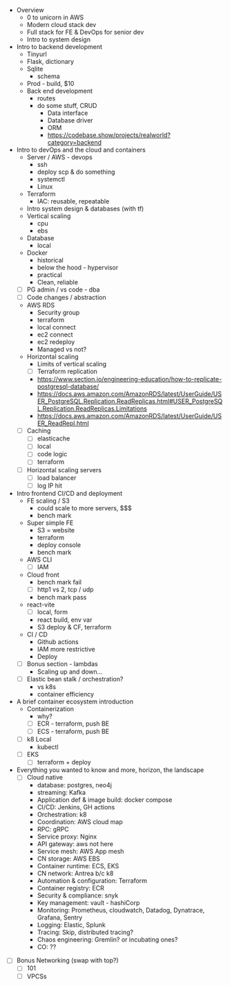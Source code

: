 - Overview
  - 0 to unicorn in AWS
  - Modern cloud stack dev
  - Full stack for FE & DevOps for senior dev
  - Intro to system design
- Intro to backend development
  - Tinyurl
  - Flask, dictionary
  - Sqlite
    - schema
  - Prod - build, $10
  - Back end development
    - routes
    - do some stuff, CRUD
      - Data interface
      - Database driver
      - ORM
      - https://codebase.show/projects/realworld?category=backend
- Intro to devOps and the cloud and containers
  - Server / AWS - devops
    - ssh
    - deploy scp & do something
    - systemctl
    - Linux
  - Terraform
    - IAC: reusable, repeatable
  - Intro system design & databases (with tf)
  - Vertical scaling
    - cpu
    - ebs
  - Database
    - local
  - Docker
    - historical
    - below the hood - hypervisor
    - practical
    - Clean, reliable
  - [ ] PG admin / vs code - dba
  - [ ] Code changes / abstraction
  - AWS RDS
    - Security group
    - terraform
    - local connect
    - ec2 connect
    - ec2 redeploy
    - Managed vs not?
  - Horizontal scaling
    - Limits of vertical scaling
    - [ ] Terraform replication
    - https://www.section.io/engineering-education/how-to-replicate-postgresql-database/
    - https://docs.aws.amazon.com/AmazonRDS/latest/UserGuide/USER_PostgreSQL.Replication.ReadReplicas.html#USER_PostgreSQL.Replication.ReadReplicas.Limitations
    - https://docs.aws.amazon.com/AmazonRDS/latest/UserGuide/USER_ReadRepl.html
  - [ ] Caching
    - [ ] elasticache
    - [ ] local
    - [ ] code logic
    - [ ] terraform
  - [ ] Horizontal scaling servers
    - [ ] load balancer
    - [ ] log IP hit
- Intro frontend CI/CD and deployment
  - FE scaling / S3
    - could scale to more servers, $$$
    - bench mark
  - Super simple FE
    - S3 = website
    - terraform
    - deploy console
    - bench mark
  - AWS CLI
    - [ ] IAM
  - Cloud front
    - bench mark fail
    - [ ] http1 vs 2, tcp / udp
    - bench mark pass
  - react-vite
    - [ ] local, form
    - react build, env var
    - S3 deploy & CF, terraform
  - CI / CD
    - Github actions
    - IAM more restrictive
    - Deploy
  - [ ] Bonus section - lambdas
    - Scaling up and down...
  - [ ] Elastic bean stalk / orchestration?
    - vs k8s
    - container efficiency
- A brief container ecosystem introduction
  - Containerization
    - why?
    - [ ] ECR - terraform, push BE
    - [ ] ECS - terraform, push BE
  - [ ] k8 Local
    - kubectl
  - [ ] EKS
    - [ ] terraform + deploy
- Everything you wanted to know and more, horizon, the landscape
  - [ ] Cloud native
    - database: postgres, neo4j
    - streaming: Kafka
    - Application def & image build: docker compose
    - CI/CD: Jenkins, GH actions
    - Orchestration: k8
    - Coordination: AWS cloud map
    - RPC: gRPC
    - Service proxy: Nginx
    - API gateway: aws not here
    - Service mesh: AWS App mesh
    - CN storage: AWS EBS
    - Container runtime: ECS, EKS
    - CN network: Antrea b/c k8
    - Automation & configuration: Terraform
    - Container registry: ECR
    - Security & compliance: snyk
    - Key management: vault - hashiCorp
    - Monitoring: Prometheus, cloudwatch, Datadog, Dynatrace, Grafana, Sentry
    - Logging: Elastic, Splunk
    - Tracing: Skip, distributed tracing?
    - Chaos engineering: Gremlin? or incubating ones?
    - CO: ??
- [ ] Bonus Networking (swap with top?)
  - [ ] 101
  - [ ] VPCSs
